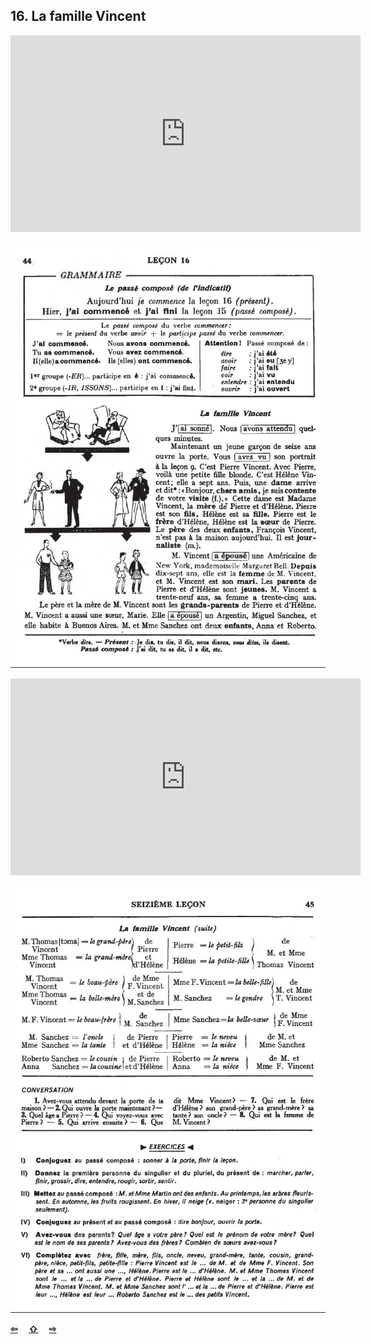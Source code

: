 ## 16. La famille Vincent

<iframe width="560" height="315" src="https://www.youtube.com/embed/SMWhkK4EqrM" frameborder="0" allow="accelerometer; autoplay; encrypted-media; gyroscope; picture-in-picture" allowfullscreen></iframe>

![16A](img/16A.JPG)

<iframe width="560" height="315" src="https://www.youtube.com/embed/-uuF6M-Wn-s" frameborder="0" allow="accelerometer; autoplay; encrypted-media; gyroscope; picture-in-picture" allowfullscreen></iframe>

![16B](img/16B.JPG)

<p style='font-weight:bolder'>
  <a href='15.html' title='Önceki sayfa'>⇦</a>&emsp;
  <a href='..' title='Ana sayfa'>⇧</a>&emsp;
  <a href='17.html' title='Sonraki sayfa'>⇨</a>
</p>
